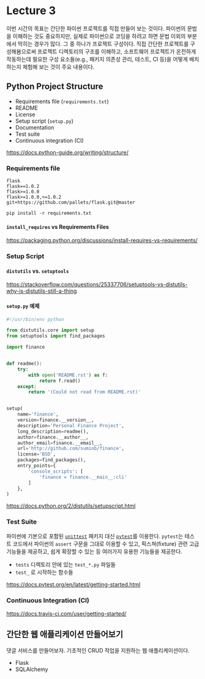 # Lecture 3

이번 시간의 목표는 간단한 파이썬 프로젝트를 직접 만들어 보는 것이다. 파이썬의 문법을 이해하는 것도 중요하지만, 실제로 파이썬으로 코딩을 하려고 하면 문법 이외의 부분에서 막히는 경우가 많다. 그 중 하나가 프로젝트 구성이다. 직접 간단한 프로젝트를 구성해봄으로써 프로젝트 디렉토리의 구조를 이해하고, 소프트웨어 프로젝트가 온전하게 작동하는데 필요한 구성 요소들(e.g., 패키지 의존성 관리, 테스트, CI 등)을 어떻게 배치하는지 체험해 보는 것이 주요 내용이다.

## Python Project Structure

- Requirements file (`requirements.txt`)
- README
- License
- Setup script (`setup.py`)
- Documentation
- Test suite
- Continuous integration (CI)

https://docs.python-guide.org/writing/structure/

### Requirements file

```
flask
flask==1.0.2
flask>=1.0.0
flask>=1.0.0,<=1.0.2
git+https://github.com/pallets/flask.git@master
```

```
pip install -r requirements.txt
```

#### `install_requires` vs Requirements Files

https://packaging.python.org/discussions/install-requires-vs-requirements/

### Setup Script

#### `distutils` vs. `setuptools`

https://stackoverflow.com/questions/25337706/setuptools-vs-distutils-why-is-distutils-still-a-thing

#### `setup.py` 예제

```python
#!/usr/bin/env python

from distutils.core import setup
from setuptools import find_packages

import finance


def readme():
    try:
        with open('README.rst') as f:
            return f.read()
    except:
        return '(Could not read from README.rst)'


setup(
    name='finance',
    version=finance.__version__,
    description='Personal Finance Project',
    long_description=readme(),
    author=finance.__author__,
    author_email=finance.__email__,
    url='http://github.com/suminb/finance',
    license='BSD',
    packages=find_packages(),
    entry_points={
        'console_scripts': [
            'finance = finance.__main__:cli'
        ]
    },
)
```

https://docs.python.org/2/distutils/setupscript.html

### Test Suite

파이썬에 기본으로 포함된 [`unittest`](https://docs.python.org/3/library/unittest.html) 패키지 대신 [`pytest`](https://docs.pytest.org)를 이용한다. `pytest`는 테스트 코드에서 파이썬의 `assert` 구문을 그대로 이용할 수 있고, 픽스쳐(fixture) 관련 고급 기능들을 제공하고, 쉽게 확장할 수 있는 등 여러가지 유용한 기능들을 제공한다.

- `tests` 디렉토리 안에 있는 `test_*.py` 파일들
- `test_` 로 시작하는 함수들

https://docs.pytest.org/en/latest/getting-started.html

### Continuous Integration (CI)

https://docs.travis-ci.com/user/getting-started/

## 간단한 웹 애플리케이션 만들어보기

댓글 서비스를 만들어보자. 기초적인 CRUD 작업을 지원하는 웹 애플리케이션이다.

- Flask
- SQLAlchemy